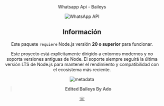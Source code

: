 <div align='center'>Whatsapp Api - Baileys</div>

<div align='center'>

![WhatsApp API](https://iili.io/Fw3Pw7e.jpg)


## Información

Este paquete `requiere` Node.js versión **20 o superior** para funcionar.

Este proyecto está explícitamente dirigido a entornos modernos y no soporta versiones antiguas de Node. El soporte siempre seguirá la última versión LTS de Node.js para mantener el rendimiento y compatibilidad con el ecosistema más reciente.

![metadata](https://iili.io/Fw3Zp5P.jpg)

> **Edited Baileys By Ado**

[☏](https://wa.me/50493732693)

